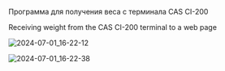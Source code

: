 Программа для получения веса с терминала CAS CI-200

Receiving weight from the CAS CI-200 terminal to a web page

![2024-07-01_16-22-12](https://github.com/Alexeusss/CasWeightWeb/assets/173336356/e554d5cd-da6b-426e-98f8-8ac7abf7382d)

![2024-07-01_16-22-38](https://github.com/Alexeusss/CasWeightWeb/assets/173336356/3a4601c1-c114-4d3b-899a-c523382c101f)
